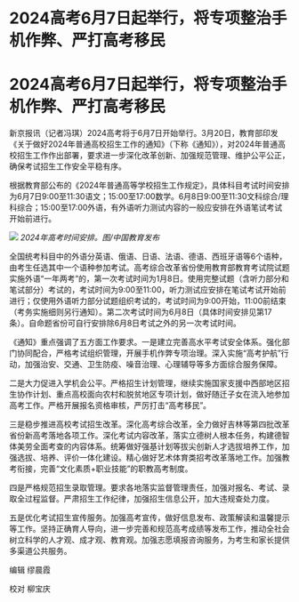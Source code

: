# 2024高考6月7日起举行，将专项整治手机作弊、严打高考移民

# 2024高考6月7日起举行，将专项整治手机作弊、严打高考移民

新京报讯（记者冯琪）2024高考将于6月7日开始举行。3月20日，教育部印发《关于做好2024年普通高校招生工作的通知》（下称《通知》），对2024年普通高校招生工作作出部署，要求进一步深化改革创新、加强规范管理、维护公平公正，确保考试招生工作安全平稳有序。

根据教育部公布的《2024年普通高等学校招生工作规定》，具体科目考试时间安排为6月7日9:00至11:30语文；15:00至17:00数学。6月8日9:00至11:30文科综合/理科综合；15:00至17:00外语，有外语听力测试内容的一般应安排在外语笔试考试开始前进行。

![](https://inews.gtimg.com/om_bt/OubftyZDl2HsokkOKO47bVyb58E5mzGXx3hqFDVv8M8t4AA/1000)
_2024年高考时间安排。图/中国教育发布_

全国统考科目中的外语分英语、俄语、日语、法语、德语、西班牙语等6个语种，由考生任选其中一个语种参加考试。高考综合改革省份使用教育部教育考试院试题实施外语“一年两考”的，第一次考试时间为1月8日。使用完整试题（含听力部分和笔试部分）考试的，考试时间为9:00至11:00，听力测试应安排在笔试考试开始前进行；仅使用外语听力部分试题组织考试的，考试时间为9:00开始，11:00前结束（考务实施细则另行通知）。第二次考试时间为6月8日（具体时间安排见第17条）。自命题省份可自行安排除6月8日考试之外的另一次考试时间。

《通知》重点强调了五方面工作要求。一是建立完善高水平考试安全体系。强化部门协同配合，严格考试组织管理，开展手机作弊专项治理。深入实施“高考护航”行动，加强治安、交通、卫生防疫、噪音治理、心理辅导等多方面综合服务保障。

二是大力促进入学机会公平。严格招生计划管理，继续实施国家支援中西部地区招生协作计划、重点高校面向农村和脱贫地区专项计划，做好随迁子女在流入地参加高考工作。严格开展报名资格审核，严厉打击“高考移民”。

三是稳步推进高校考试招生改革。深化高考综合改革，全力做好吉林等第四批改革省份新高考落地各项工作。深化考试内容改革，落实立德树人根本任务，构建德智体美劳全面考查的内容体系。统筹做好强基计划等拔尖创新人才选拔培养工作，加强选拔、培养、评价一体化建设。精心做好艺术体育类招考改革落地工作。加强教考衔接，完善“文化素质+职业技能”的职教高考制度。

四是严格规范招生录取管理。要求各地落实监督管理责任，加强对报名、考试、录取全过程监督。严肃招生工作纪律，加强招生信息公开，加大违规查处力度。

五是优化考试招生宣传服务。加强高考宣传，做好信息发布、政策解读和温馨提示等工作。坚持正确育人导向，进一步完善和规范高考成绩等发布工作，推动全社会树立科学的人才观、成才观、教育观。加强志愿填报咨询服务，为考生和家长提供多渠道公共服务。

编辑 缪晨霞

校对 柳宝庆

